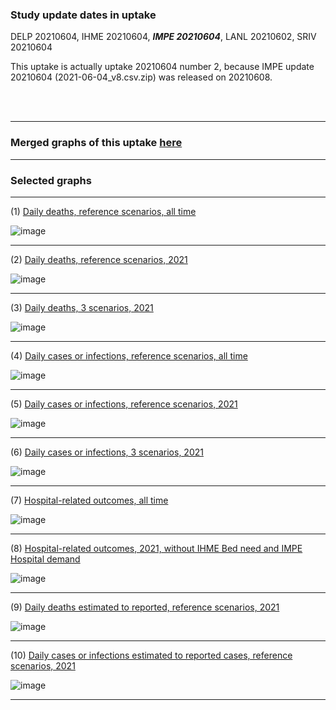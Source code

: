 ### Study update dates in uptake 

DELP 20210604, IHME 20210604, **_IMPE 20210604_**, LANL 20210602, SRIV 20210604

This uptake is actually uptake 20210604 number 2, because IMPE update 20210604 (2021-06-04_v8.csv.zip) was released on 20210608.

<br/><br/>
****

### Merged graphs of this uptake [here](https://github.com/pourmalek/CovidVisualizedGlobal/blob/main/20210605/graphs%20merge%2020210605.pdf)


****


### Selected graphs

****

(1) [Daily deaths, reference scenarios, all time](https://github.com/pourmalek/CovidVisualizedGlobal/blob/main/20210605/output/merge/graph%2011%20COVID-19%20daily%20deaths%2C%20global%2C%20reference%20scenarios%2C%20all%20time.pdf)

![image](https://user-images.githubusercontent.com/30849720/124340450-470d4380-db6a-11eb-8b00-df916411914e.png)

****

(2) [Daily deaths, reference scenarios, 2021](https://github.com/pourmalek/CovidVisualizedGlobal/blob/main/20210605/output/merge/graph%2012%20COVID-19%20daily%20deaths%2C%20global%2C%20reference%20scenarios%2C%202021.pdf)

![image](https://user-images.githubusercontent.com/30849720/124340471-64421200-db6a-11eb-9eb3-e780694a3a0c.png)

****

(3) [Daily deaths, 3 scenarios, 2021](https://github.com/pourmalek/CovidVisualizedGlobal/blob/main/20210605/output/merge/graph%2014%20COVID-19%20daily%20deaths%2C%20global%2C%203%20scenarios%2C%202021.pdf)

![image](https://user-images.githubusercontent.com/30849720/124340493-78860f00-db6a-11eb-8e3e-100d26475587.png)

****

(4) [Daily cases or infections, reference scenarios, all time](https://github.com/pourmalek/CovidVisualizedGlobal/blob/main/20210605/output/merge/graph%2021%20COVID-19%20daily%20cases%2C%20global%2C%20reference%20scenarios.pdf)

![image](https://user-images.githubusercontent.com/30849720/124340510-8fc4fc80-db6a-11eb-97cc-392c26a7d206.png)

****

(5) [Daily cases or infections, reference scenarios, 2021](https://github.com/pourmalek/CovidVisualizedGlobal/blob/main/20210605/output/merge/graph%2022%20COVID-19%20daily%20cases%2C%20global%2C%20reference%20scenarios%2C%202021.pdf)

![image](https://user-images.githubusercontent.com/30849720/124340523-a53a2680-db6a-11eb-8e1f-cd58338076fe.png)

****

(6) [Daily cases or infections, 3 scenarios, 2021](https://github.com/pourmalek/CovidVisualizedGlobal/blob/main/20210605/output/merge/graph%2024%20COVID-19%20daily%20cases%2C%20global%2C%203%20scenarios%2C%202021%2C%20uncertainty.pdf)

![image](https://user-images.githubusercontent.com/30849720/124340544-bbe07d80-db6a-11eb-9102-4d72c0e12e3d.png)

****

(7) [Hospital-related outcomes, all time](https://github.com/pourmalek/CovidVisualizedGlobal/blob/main/20210605/output/merge/graph%2061%20COVID-19%20hospital-related%20outcomes.pdf)

![image](https://user-images.githubusercontent.com/30849720/124340554-d1ee3e00-db6a-11eb-8018-ebb106e9fc37.png)

****

(8) [Hospital-related outcomes, 2021, without IHME Bed need and IMPE Hospital demand](https://github.com/pourmalek/CovidVisualizedGlobal/blob/main/20210605/output/merge/graph%2063%20COVID-19%20hospital-related%20outcomes%2C%20wo%20extremes%2C%202021.pdf)

![image](https://user-images.githubusercontent.com/30849720/124340562-e6cad180-db6a-11eb-9e2b-5de337d93380.png)

****

(9) [Daily deaths estimated to reported, reference scenarios, 2021](https://github.com/pourmalek/CovidVisualizedGlobal/blob/main/20210605/output/merge/graph%2082%20COVID-19%20daily%20deaths%20estimated%20to%20reported%2C%20global%2C%20reference%20scenarios%2C%202021.pdf)

![image](https://user-images.githubusercontent.com/30849720/124340573-0104af80-db6b-11eb-82d8-c144f10c2660.png)

****

(10) [Daily cases or infections estimated to reported cases, reference scenarios, 2021](https://github.com/pourmalek/CovidVisualizedGlobal/blob/main/20210605/output/merge/graph%2084%20COVID-19%20daily%20cases%20estimated%20to%20reported%2C%20global%2C%20reference%20scenarios%2C%202021.pdf)

![image](https://user-images.githubusercontent.com/30849720/124340585-1679d980-db6b-11eb-9291-f9c4d8f003f0.png)

****

